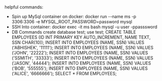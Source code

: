 helpful commands:
- Spin up MySql container on docker:
  docker run --name ms -p 3306:3306 -e MYSQL_ROOT_PASSWORD=password mysql
- SSH Into container:
  docker exec -it ms bash 
  mysql -u user -ppasssword
- DB Commands
  create database test;
  use test;
  CREATE TABLE EMPLOYEES (ID INT PRIMARY KEY AUTO_INCREMENT, NAME TEXT, SSN CHAR(10));
  INSERT INTO EMPLOYEES (NAME, SSN) VALUES ('ABHISHEK', '11111');
  INSERT INTO EMPLOYEES (NAME, SSN) VALUES ('JOHN', '22222');
  INSERT INTO EMPLOYEES (NAME, SSN) VALUES ('SSMITH', '33333');
  INSERT INTO EMPLOYEES (NAME, SSN) VALUES ('JASON', '44444');
  INSERT INTO EMPLOYEES (NAME, SSN) VALUES ('BOB', '555555');
  INSERT INTO EMPLOYEES (NAME, SSN) VALUES ('ALICE', '6666666');
  SELECT * FROM EMPLOYEES;

